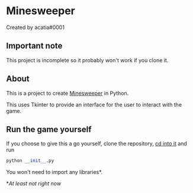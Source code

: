 # Minesweeper
Created by acatia#0001

## Important note
This project is incomplete so it probably won't work if you clone it.

## About
This is a project to create [Minesweeper](https://en.wikipedia.org/wiki/Minesweeper_(video_game)) in Python.

This uses Tkinter to provide an interface for the user to interact with the game.

## Run the game yourself
If you choose to give this a go yourself, clone the repository, [cd into it](https://www.howtogeek.com/659411/how-to-change-directories-in-command-prompt-on-windows-10/) and run 
```py
python __init__.py
```
You won't need to import any libraries*.

**At least not right now*